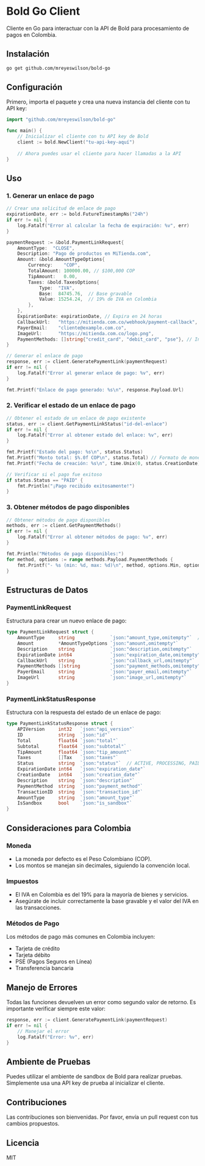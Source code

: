 # Bold Go Client

Cliente en Go para interactuar con la API de Bold para procesamiento de pagos en Colombia.

## Instalación

```bash
go get github.com/mreyeswilson/bold-go
```

## Configuración

Primero, importa el paquete y crea una nueva instancia del cliente con tu API key:

```go
import "github.com/mreyeswilson/bold-go"

func main() {
    // Inicializar el cliente con tu API key de Bold
    client := bold.NewClient("tu-api-key-aquí")
    
    // Ahora puedes usar el cliente para hacer llamadas a la API
}
```

## Uso

### 1. Generar un enlace de pago

```go
// Crear una solicitud de enlace de pago
expirationDate, err := bold.FutureTimestampNs("24h")
if err != nil {
    log.Fatalf("Error al calcular la fecha de expiración: %v", err)
}

paymentRequest := &bold.PaymentLinkRequest{
    AmountType:  "CLOSE",
    Description: "Pago de productos en MiTienda.com",
    Amount: &bold.AmountTypeOptions{
        Currency:    "COP",
        TotalAmount: 100000.00, // $100,000 COP
        TipAmount:   0.00,
        Taxes: &bold.TaxesOptions{
            Type:  "IVA",
            Base:  84745.76,  // Base gravable
            Value: 15254.24,  // 19% de IVA en Colombia
        },
    },
    ExpirationDate: expirationDate, // Expira en 24 horas
    CallbackUrl:   "https://mitienda.com.co/webhook/payment-callback",
    PayerEmail:    "cliente@example.com.co",
    ImageUrl:      "https://mitienda.com.co/logo.png",
    PaymentMethods: []string{"credit_card", "debit_card", "pse"}, // Incluyendo PSE (Pagos Seguros en Línea)
}

// Generar el enlace de pago
response, err := client.GeneratePaymentLink(paymentRequest)
if err != nil {
    log.Fatalf("Error al generar enlace de pago: %v", err)
}

fmt.Printf("Enlace de pago generado: %s\n", response.Payload.Url)
```

### 2. Verificar el estado de un enlace de pago

```go
// Obtener el estado de un enlace de pago existente
status, err := client.GetPaymentLinkStatus("id-del-enlace")
if err != nil {
    log.Fatalf("Error al obtener estado del enlace: %v", err)
}

fmt.Printf("Estado del pago: %s\n", status.Status)
fmt.Printf("Monto total: $%.0f COP\n", status.Total) // Formato de moneda colombiana
fmt.Printf("Fecha de creación: %s\n", time.Unix(0, status.CreationDate).Format(time.RFC3339))

// Verificar si el pago fue exitoso
if status.Status == "PAID" {
    fmt.Println("¡Pago recibido exitosamente!")
}
```

### 3. Obtener métodos de pago disponibles

```go
// Obtener métodos de pago disponibles
methods, err := client.GetPaymentMethods()
if err != nil {
    log.Fatalf("Error al obtener métodos de pago: %v", err)
}

fmt.Println("Métodos de pago disponibles:")
for method, options := range methods.Payload.PaymentMethods {
    fmt.Printf("- %s (min: %d, max: %d)\n", method, options.Min, options.Max)
}
```

## Estructuras de Datos

### PaymentLinkRequest
Estructura para crear un nuevo enlace de pago:

```go
type PaymentLinkRequest struct {
    AmountType     string             `json:"amount_type,omitempty"`  // "OPEN" o "CLOSE"
    Amount         *AmountTypeOptions `json:"amount,omitempty"`
    Description    string             `json:"description,omitempty"`
    ExpirationDate int64              `json:"expiration_date,omitempty"` // Timestamp en nanosegundos
    CallbackUrl    string             `json:"callback_url,omitempty"`
    PaymentMethods []string           `json:"payment_methods,omitempty"`
    PayerEmail     string             `json:"payer_email,omitempty"`
    ImageUrl       string             `json:"image_url,omitempty"`
}
```

### PaymentLinkStatusResponse
Estructura con la respuesta del estado de un enlace de pago:

```go
type PaymentLinkStatusResponse struct {
    APIVersion     int32   `json:"api_version"`
    ID             string  `json:"id"`
    Total          float64 `json:"total"`
    Subtotal       float64 `json:"subtotal"`
    TipAmount      float64 `json:"tip_amount"`
    Taxes          []Tax   `json:"taxes"`
    Status         string  `json:"status"`  // ACTIVE, PROCESSING, PAID, REJECTED, CANCELLED, EXPIRED
    ExpirationDate int64   `json:"expiration_date"`
    CreationDate   int64   `json:"creation_date"`
    Description    string  `json:"description"`
    PaymentMethod  string  `json:"payment_method"`
    TransactionID  string  `json:"transaction_id"`
    AmountType     string  `json:"amount_type"`
    IsSandbox      bool    `json:"is_sandbox"`
}
```

## Consideraciones para Colombia

### Moneda
- La moneda por defecto es el Peso Colombiano (COP).
- Los montos se manejan sin decimales, siguiendo la convención local.

### Impuestos
- El IVA en Colombia es del 19% para la mayoría de bienes y servicios.
- Asegúrate de incluir correctamente la base gravable y el valor del IVA en las transacciones.

### Métodos de Pago
Los métodos de pago más comunes en Colombia incluyen:
- Tarjeta de crédito
- Tarjeta débito
- PSE (Pagos Seguros en Línea)
- Transferencia bancaria

## Manejo de Errores

Todas las funciones devuelven un error como segundo valor de retorno. Es importante verificar siempre este valor:

```go
response, err := client.GeneratePaymentLink(paymentRequest)
if err != nil {
    // Manejar el error
    log.Fatalf("Error: %v", err)
}
```

## Ambiente de Pruebas

Puedes utilizar el ambiente de sandbox de Bold para realizar pruebas. Simplemente usa una API key de prueba al inicializar el cliente.

## Contribuciones

Las contribuciones son bienvenidas. Por favor, envía un pull request con tus cambios propuestos.

## Licencia

MIT